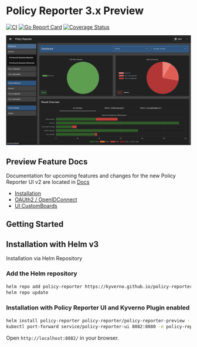 # Policy Reporter 3.x Preview
[![CI](https://github.com/kyverno/policy-reporter/actions/workflows/ci.yaml/badge.svg)](https://github.com/kyverno/policy-reporter/actions/workflows/ci.yaml) [![Go Report Card](https://goreportcard.com/badge/github.com/kyverno/policy-reporter)](https://goreportcard.com/report/github.com/kyverno/policy-reporter) [![Coverage Status](https://coveralls.io/repos/github/kyverno/policy-reporter/badge.svg?branch=main)](https://coveralls.io/github/kyverno/policy-reporter?branch=main)


![Screenshot Policy Reporter UI v2](https://github.com/kyverno/policy-reporter/blob/3.x/docs/images/screen.png)


## Preview Feature Docs

Documentation for upcoming features and changes for the new Policy Reporter UI v2 are located in [Docs](https://github.com/kyverno/policy-reporter/tree/3.x/docs)

* [Installation](https://github.com/kyverno/policy-reporter/blob/3.x/docs/SETUP.md)
* [OAUth2 / OpenIDConnect](https://github.com/kyverno/policy-reporter/blob/3.x/docs/UI_AUTH.md)
* [UI CustomBoards](https://github.com/kyverno/policy-reporter/blob/3.x/docs/CUSTOM_BOARDS.md)

## Getting Started

## Installation with Helm v3

Installation via Helm Repository

### Add the Helm repository
```bash
helm repo add policy-reporter https://kyverno.github.io/policy-reporter
helm repo update
```

### Installation with Policy Reporter UI and Kyverno Plugin enabled
```bash
helm install policy-reporter policy-reporter/policy-reporter-preview --create-namespace -n policy-reporter --devel --set ui.enabled=true --set kyverno-plugin.enabled=true
kubectl port-forward service/policy-reporter-ui 8082:8080 -n policy-reporter
```

Open `http://localhost:8082/` in your browser.